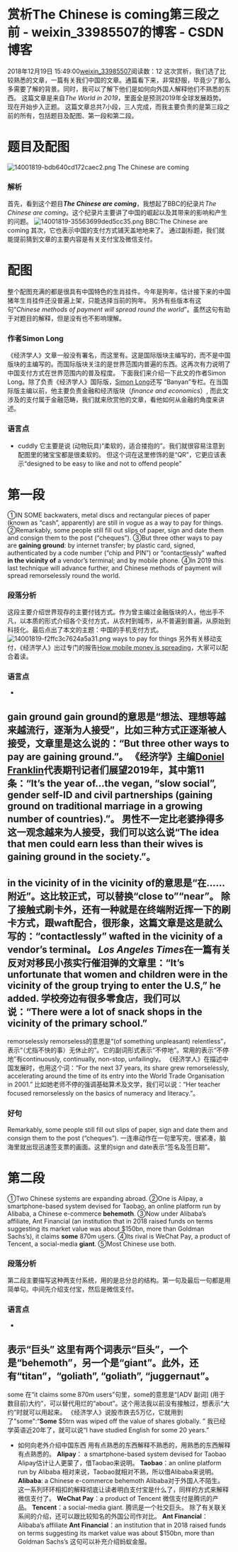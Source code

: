 # 赏析The Chinese is coming第三段之前 - weixin_33985507的博客 - CSDN博客
2018年12月19日 15:49:00[weixin_33985507](https://me.csdn.net/weixin_33985507)阅读数：12
这次赏析，我们选了比较熟悉的文章，一篇有关我们中国的文章。通篇看下来，非常舒服，毕竟少了那么多需要了解的背景。同时，我可以了解下他们是如何向外国人解释他们不熟悉的东西。
这篇文章是来自*The World in 2019*，里面全是预测2019年全球发展趋势。 现在开始步入正题。
这篇文章总共7小段，三人完成，而我主要负责的是第三段之前的所有，包括题目及配图、第一段和第二段。
# 题目及配图
![14001819-bdb640cd172caec2.png](https://upload-images.jianshu.io/upload_images/14001819-bdb640cd172caec2.png)
The Chinese are coming
### 解析
首先，看到这个题目***The Chinese are coming***，我想起了BBC的纪录片*The Chinese are coming*。这个纪录片主要讲了中国的崛起以及其带来的影响和产生的问题。
![14001819-35563699ded5cc35.png](https://upload-images.jianshu.io/upload_images/14001819-35563699ded5cc35.png)
BBC:The Chinese are coming
其次，它也表示中国的支付方式铺天盖地地来了。
通过副标题，我们就能提前猜到文章的主要内容是有关支付宝及微信支付。
# 配图
整个配图充满的都是很具有中国特色的生肖挂件。今年是狗年，估计接下来的中国猪年生肖挂件还没普遍上架，只能选择当前的狗年。
另外有些版本有这句“*Chinese methods of payment will spread round the world*”。虽然这句有助于对题目的解释，但是没有也不影响理解。
### 作者Simon Long
《经济学人》文章一般没有署名，而这里有。这是国际版块主编写的，而不是中国版块的主编写的。而国际版块关注的是世界范围内普遍的东西。这再次有力说明了中国支付方式在世界范围内的普及程度。
下面我们来介绍一下此文的作者Simon Long。除了负责《经济学人》国际版，[Simon Long](http://mediadirectory.economist.com/people/simon-long/)还写 “Banyan”专栏。在当国际版主编以前，他主要负责金融和经济版块（*finance and economics*）, 而此文涉及的支付属于金融范畴，我们就来欣赏他的文章，看他如何从金融的角度来讲述。
### 语言点
- cuddly
它主要是说 (动物玩具)“柔软的，适合搂抱的”。我们就很容易注意到配图里的猪宝宝都是很柔软的。
但这个词在这里修饰的是“QR”，它更应该表示“designed to be easy to like and not to offend people”
# 第一段
> 
①IN SOME backwaters, metal discs and rectangular pieces of paper (known as “cash”, apparently) are still in vogue as a way to pay for things. ②Remarkably, some people still fill out slips of paper, sign and date them and consign them to the post (“cheques”). ③But three other ways to pay are **gaining ground**: by internet transfer; by plastic card, signed, authenticated by a code number (“chip and PIN”) or “contactlessly” wafted **in the vicinity of**  a vendor’s terminal; and by mobile phone. ④In 2019 this last technique will advance further, and Chinese methods of payment will spread remorselessly round the world.
### 段落分析
这段主要介绍世界现存的主要付钱方式。作为曾主编过金融版块的人，他出手不凡，以本质的形式介绍各个支付方式，从农村到城市，从不普遍到普遍，从原始到科技化。最后点出了本文的主题：中国的手机支付方式。
![14001819-f2ffc3c7624a5a31.png](https://upload-images.jianshu.io/upload_images/14001819-f2ffc3c7624a5a31.png)
ways to pay for things
另外有关移动支付，《经济学人》出过专门的报告[How mobile money is spreading](https://www.economist.com/special-report/2018/05/03/how-mobile-money-is-spreading)，大家可以配合着读。
### 语言点
- 
gain ground
gain ground的意思是“想法、理想等越来越流行，逐渐为人接受”，比如三种方式正逐渐被人接受，文章里是这么说的：“But three other ways to pay are **gaining ground**.”。
《经济学》主编[Doniel Franklin](http://mediadirectory.economist.com/people/daniel-franklin/)代表期刊记者们展望2019年，其中第11条：“It’s the year of…the vegan, “slow social”, gender self-ID and civil partnerships (**gaining ground** on traditional marriage in a growing number of countries).”。
男性不一定比老婆挣得多这一观念越来为人接受，我们可以这么说“The idea that men could earn less than their wives is **gaining ground** in the society.”。
- 
in the vicinity of
in the vicinity of的意思是“在……附近”。这比较正式，可以替换“close to”“near”。
除了接触式刷卡外，还有一种就是在终端附近挥一下的刷卡方式，跟waft配合，很形象，这篇文章是这是就么写的：“contactlessly” wafted **in the vicinity of** a vendor’s terminal。
*Los Angeles Times*在一篇有关反对对移民小孩实行催泪弹的文章里：“It’s unfortunate that women and children were **in the vicinity of** the group trying to enter the U.S,” he added.
学校旁边有很多零食店，我们可以说：“There were a lot of snack shops **in the vicinity of** the primary school.”
- 
remorselessly
remorseless的意思是“(of something unpleasant) relentless”，表示“（尤指不快的事）无休止的”。它的副词形式表示“不停地”。常用的表示“不停地”有continuously, continually, non-stop, unfailingly。
《经济学人》在描述中国发展时，也用这个词：“For the next 37 years, its share grew remorselessly, accelerating around the time of its entry into the World Trade Organisation in 2001.”
比如她老师不停的强调基础算术及文学，我们可以说：“Her teacher focused remorselessly on the basics of numeracy and literacy.”。
### 好句
> 
Remarkably, some people still fill out slips of paper, sign and date them and consign them to the post (“cheques”).
一连串动作在一句里写完，很紧凑，脑海里就出现迅速签支票的画面。这里的sign and date表示“签名及签日期”。
# 第二段
> 
①Two Chinese systems are expanding abroad. ②One is Alipay, a smartphone-based system devised for Taobao, an online platform run by Alibaba, a Chinese e-commerce **behemoth**. ③Now under Alibaba’s affiliate, Ant Financial (an institution that in 2018 raised funds on terms suggesting its market value was about $150bn, more than Goldman Sachs’s), it claims **some** 870m users. ④Its rival is WeChat Pay, a product of Tencent, a social-media **giant**. ⑤Most Chinese use both.
### 段落分析
第二段主要描写这种两支付系统，用的是总分总的结构。第一句及最后一句都是用简单句。中间先介绍支付宝，然后是微信支付。
### 语言点
- 
表示“巨头”
这里有两个词表示“巨头”，一个是“behemoth”，另一个是“giant”。此外，还有“titan”，“goliath”, “goliath”, “juggernaut”。
- 
some
在“it claims some 870m users”句里，some的意思是“[ADV 副词] (用于数目前)大约”，可以替代用烂的“about”。这个用法我以前没有接触过，想表示“大约”时就可以用起来。
《经济学人》说股市跌去5万亿，它就用到了"some":“**Some** $5trn was wiped off the value of shares globally. ”
我已经学英语近20年了，就可以说“I have studied English for some 20 years.”
- 如何向老外介绍中国东西
用有点熟悉的东西解释不熟悉的，用熟悉的东西解释有点熟悉的。
**Alipay**： a smartphone-based system devised for Taobao
Alipay估计让人更蒙了，借Taobao来说明。
**Taobao**：an online platform run by Alibaba
相对来说，Taobao就相对不熟，所以借Alibaba来说明。
**Alibaba**: a Chinese e-commerce behemoth
Alibaba对于外国人不陌生。
这一系列环环相扣的解释彻底让读者明白支付宝是什么了，同样的方式来解释微信支付了。
**WeChat Pay**：a product of Tencent
微信支付是腾讯的产品。
**Tencent**：a social-media giant.
腾讯是一个社交巨头。
除了有关联关系间的介绍，还可以跟比较知名的外国公司作对比。
**Ant Financial**：Alibaba’s affiliate
**Ant Financial**：an institution that in 2018 raised funds on terms suggesting its market value was about $150bn, more than Goldman Sachs’s
这句可以补充介绍蚂蚁金服。
